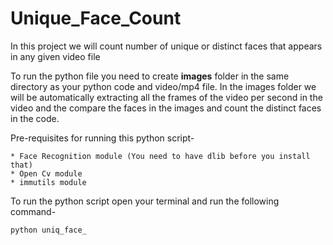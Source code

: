 # Unique_Face_Count
In this project we will count number of unique or distinct faces that appears in any given video file

To run the python file you need to create <b>images</b> folder in the same directory as your python code and video/mp4 file. In the images folder we will be automatically extracting all the frames of the video per second in the video and the compare the faces in the images and count the distinct faces in the code.

Pre-requisites for running this python script-
```
* Face Recognition module (You need to have dlib before you install that)
* Open Cv module
* immutils module
```

To run the python script open your terminal and run the following command-

```
python uniq_face_
```


